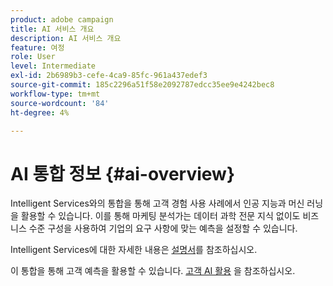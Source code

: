 ```yaml
---
product: adobe campaign
title: AI 서비스 개요
description: AI 서비스 개요
feature: 여정
role: User
level: Intermediate
exl-id: 2b6989b3-cefe-4ca9-85fc-961a437edef3
source-git-commit: 185c2296a51f58e2092787edcc35ee9e4242bec8
workflow-type: tm+mt
source-wordcount: '84'
ht-degree: 4%

---
```


# AI 통합 정보 {#ai-overview}

Intelligent Services와의 통합을 통해 고객 경험 사용 사례에서 인공 지능과 머신 러닝을 활용할 수 있습니다. 이를 통해 마케팅 분석가는 데이터 과학 전문 지식 없이도 비즈니스 수준 구성을 사용하여 기업의 요구 사항에 맞는 예측을 설정할 수 있습니다.

Intelligent Services에 대한 자세한 내용은 [설명서](https://experienceleague.adobe.com/docs/experience-platform/intelligent-services/home.html)를 참조하십시오.

이 통합을 통해 고객 예측을 활용할 수 있습니다. [고객 AI 활용](../ai-services/leveraging-customer-ai.md) 을 참조하십시오.

<!--* fatigue scores, see [Leveraging Journey AI](../ai-services/leveraging-fatigue-scores.md)-->
